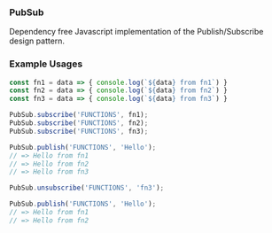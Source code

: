### PubSub

Dependency free Javascript implementation of the Publish/Subscribe design pattern.


### Example Usages
```javascript
const fn1 = data => { console.log(`${data} from fn1`) }
const fn2 = data => { console.log(`${data} from fn2`) }
const fn3 = data => { console.log(`${data} from fn3`) }

PubSub.subscribe('FUNCTIONS', fn1);
PubSub.subscribe('FUNCTIONS', fn2);
PubSub.subscribe('FUNCTIONS', fn3);

PubSub.publish('FUNCTIONS', 'Hello');
// => Hello from fn1
// => Hello from fn2
// => Hello from fn3

PubSub.unsubscribe('FUNCTIONS', 'fn3');

PubSub.publish('FUNCTIONS', 'Hello');
// => Hello from fn1
// => Hello from fn2
```
